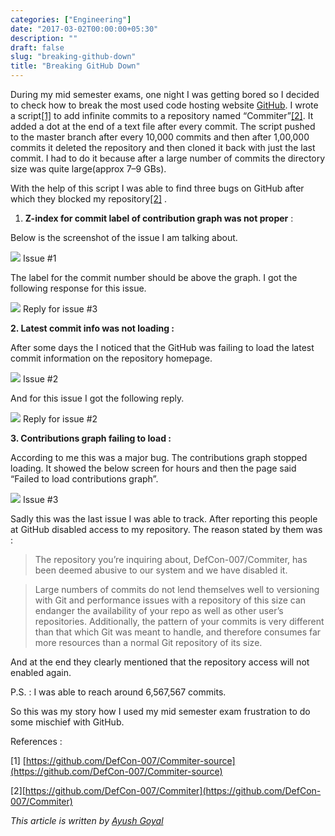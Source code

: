 ```yaml
---
categories: ["Engineering"]
date: "2017-03-02T00:00:00+05:30"
description: ""
draft: false
slug: "breaking-github-down"
title: "Breaking GitHub Down"
---
```


During my mid semester exams, one night I was getting bored so I decided to
check how to break the most used code hosting website
[GitHub](https://github.com/). I wrote a
script[[1]](https://github.com/DefCon-007/Commiter-source) to add infinite
commits to a repository named
“Commiter”[[2]](https://github.com/DefCon-007/Commiter). It added a dot at the
end of a text file after every commit. The script pushed to the master branch
after every 10,000 commits and then after 1,00,000 commits it deleted the
repository and then cloned it back with just the last commit. I had to do it
because after a large number of commits the directory size was quite
large(approx 7–9 GBs).

With the help of this script I was able to find three bugs on GitHub after which
they blocked my repository[[2]](https://github.com/DefCon-007/Commiter) .

1.  **Z-index for commit label of contribution graph was not proper** :

Below is the screenshot of the issue I am talking about.

![](https://cdn-images-1.medium.com/max/800/1*RTWPIaRI0H0hm0FCwxsZlg.png)
<span class="figcaption_hack">Issue #1</span>

The label for the commit number should be above the graph. I got the following
response for this issue.

![](https://cdn-images-1.medium.com/max/800/1*nlqHSF2LRW8qJ5t3J34cvg.png)
<span class="figcaption_hack">Reply for issue #3</span>

**2. Latest commit info was not loading :**

After some days the I noticed that the GitHub was failing to load the latest
commit information on the repository homepage.

![](https://cdn-images-1.medium.com/max/800/1*Z4JGEWJ5rZYt_xMtsTu_oA.png)
<span class="figcaption_hack">Issue #2</span>

And for this issue I got the following reply.

![](https://cdn-images-1.medium.com/max/800/1*ZS_cheHLvv5xxdFYQyuGEA.png)
<span class="figcaption_hack">Reply for issue #2</span>

**3. Contributions graph failing to load :**

According to me this was a major bug. The contributions graph stopped loading.
It showed the below screen for hours and then the page said “Failed to load
contributions graph”.

![](https://cdn-images-1.medium.com/max/800/1*H7bPVHj9h4VJn5ABHz9JGQ.png)
<span class="figcaption_hack">Issue #3</span>

Sadly this was the last issue I was able to track. After reporting this people
at GitHub disabled access to my repository. The reason stated by them was :

> The repository you’re inquiring about, DefCon-007/Commiter, has been deemed
> abusive to our system and we have disabled it.

> Large numbers of commits do not lend themselves well to versioning with Git and
> performance issues with a repository of this size can endanger the availability
of your repo as well as other user’s repositories. Additionally, the pattern of
your commits is very different than that which Git was meant to handle, and
therefore consumes far more resources than a normal Git repository of its size.

And at the end they clearly mentioned that the repository access will not
enabled again.

P.S. : I was able to reach around 6,567,567 commits.

So this was my story how I used my mid semester exam frustration to do some
mischief with GitHub.

References :

[1]
[https://github.com/DefCon-007/Commiter-source](https://github.com/DefCon-007/Commiter-source)

[2][https://github.com/DefCon-007/Commiter](https://github.com/DefCon-007/Commiter)

*This article is written by [Ayush Goyal](https://github.com/Defcon-007)*
